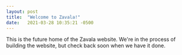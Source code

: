 ```yaml
---
layout: post
title:  "Welcome to Zavala!"
date:   2021-03-28 10:35:21 -0500
---
```

This is the future home of the Zavala website. We're in the process of building
the website, but check back soon when we have it done.
